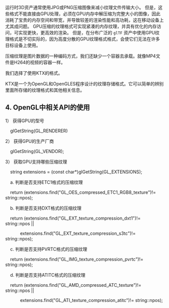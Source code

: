 
运行时3D资产通常使用JPG或PNG压缩图像来减小纹理文件传输大小。 但是，这些格式不能直接由GPU处理，必须在GPU内存中解压缩为完整大小的图像，因此消耗了宝贵的内存空间和带宽，并导致较差的渲染性能和高功耗，这在移动设备上尤其成问题。 GPU压缩的纹理格式可实现紧凑的内存纹理，并具有优化的内存访问，可实现更快，更高效的渲染。 但是，在分布广泛的 `glTF` 资产中使用GPU纹理格式是不切实际的，因为高度分散的GPU纹理格式格式，会使它们无法在许多目标设备上使用。

压缩纹理是图片数据的一种编码方式，我们还缺少一个容器去承载。就像MP4文件是H264的视频的容器一样。

我们选择了使用KTX的格式。

KTX是一个为OpenGL和OpenGLES程序设计的纹理存储格式。它可以简单的辨别里面所存储的纹理格式和其他相关信息。


## 4. OpenGL中相关API的使用

1） 获得GPU的型号

    glGetString(GL_RENDERER)  
  

2） 获得GPU的生产厂商

    glGetString(GL_VENDOR);  
  

3） 获取GPU支持哪些压缩纹理

    string extensions = (const char*)glGetString(GL_EXTENSIONS);  
  
    a. 判断是否支持ETC1格式的压缩纹理

    return (extensions.find("GL_OES_compressed_ETC1_RGB8_texture")!= string::npos);  
  

    b. 判断是否支持DXT格式的压缩纹理

    return (extensions.find("GL_EXT_texture_compression_dxt1")!= string::npos ||

            extensions.find("GL_EXT_texture_compression_s3tc")!= string::npos);  
  

    c. 判断是否支持PVRTC格式的压缩纹理

    return (extensions.find("GL_IMG_texture_compression_pvrtc")!= string::npos);  
  

    d. 判断是否支持ATITC格式的压缩纹理

    return (extensions.find("GL_AMD_compressed_ATC_texture")!= string::npos ||

            extensions.find("GL_ATI_texture_compression_atitc")!= string::npos);